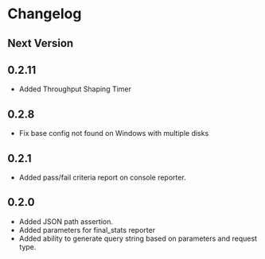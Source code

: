 # Changelog

## Next Version


## 0.2.11
  - Added Throughput Shaping Timer

## 0.2.8
  - Fix base config not found on Windows with multiple disks

## 0.2.1
  - Added pass/fail criteria report on console reporter.

## 0.2.0

  - Added JSON path assertion.
  - Added parameters for final_stats reporter
  - Added ability to generate query string based on parameters and request type.
 
